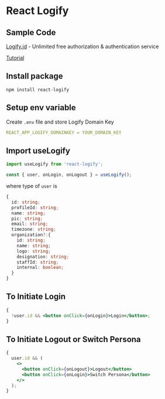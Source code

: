 # React Logify

## Sample Code

[Logify.id](https://logify.id) - Unlimited free authorization & authentication service

[Tutorial](https://logify.id/articles/react-logify-basic)

## Install package

`npm install react-logify`

## Setup env variable

Create `.env` file and store Logify Domain Key

```yaml
REACT_APP_LOGIFY_DOMAINKEY = YOUR_DOMAIN_KEY
```

## Import useLogify

```js
import useLogify from 'react-logify';
```

```js
const { user, onLogin, onLogout } = useLogify();
```

where type of `user` is

```ts
{
  id: string;
  profileId: string;
  name: string;
  pic: string;
  email: string;
  timezone: string;
  organization?:{
    id: string;
    name: string;
    logo: string;
    designation: string;
    staffId: string;
    internal: boolean;
  }
}
```

## To Initiate Login

```jsx
{
  !user.id && <button onClick={onLogin}>Login</button>;
}
```

## To Initiate Logout or Switch Persona

```jsx
{
  user.id && (
    <>
      <button onClick={onLogout}>Logout</button>
      <button onClick={onLogin}>Switch Persona</button>
    </>
  );
}
```
